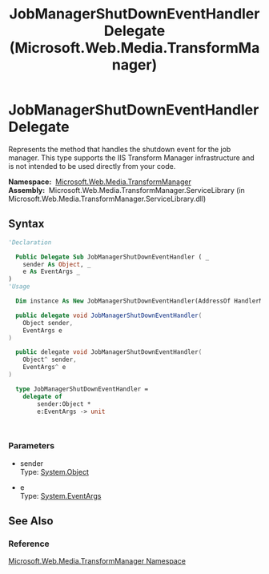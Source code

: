 ﻿---
title: JobManagerShutDownEventHandler Delegate (Microsoft.Web.Media.TransformManager)
TOCTitle: JobManagerShutDownEventHandler Delegate
ms:assetid: T:Microsoft.Web.Media.TransformManager.JobManagerShutDownEventHandler
ms:mtpsurl: https://msdn.microsoft.com/en-us/library/microsoft.web.media.transformmanager.jobmanagershutdowneventhandler(v=VS.90)
ms:contentKeyID: 36868659
ms.date: 06/14/2012
mtps_version: v=VS.90
f1_keywords:
- Microsoft.Web.Media.TransformManager.JobManagerShutDownEventHandler
dev_langs:
- csharp
- jscript
- vb
- FSharp
- cpp
api_location:
- Microsoft.Web.Media.TransformManager.ServiceLibrary.dll
api_name:
- Microsoft.Web.Media.TransformManager.JobManagerShutDownEventHandler
- Microsoft.Web.Media.TransformManager.JobManagerShutDownEventHandler..ctor
- Microsoft.Web.Media.TransformManager.JobManagerShutDownEventHandler.BeginInvoke
- Microsoft.Web.Media.TransformManager.JobManagerShutDownEventHandler.EndInvoke
- Microsoft.Web.Media.TransformManager.JobManagerShutDownEventHandler.Invoke
api_type:
- Managed
topic_type:
- apiref
- kbSyntax
product_family_name: VS
ROBOTS: INDEX,FOLLOW
---

# JobManagerShutDownEventHandler Delegate

Represents the method that handles the shutdown event for the job manager. This type supports the IIS Transform Manager infrastructure and is not intended to be used directly from your code.

**Namespace:**  [Microsoft.Web.Media.TransformManager](microsoft-web-media-transformmanager-namespace.md)  
**Assembly:**  Microsoft.Web.Media.TransformManager.ServiceLibrary (in Microsoft.Web.Media.TransformManager.ServiceLibrary.dll)

## Syntax

```vb
'Declaration

  Public Delegate Sub JobManagerShutDownEventHandler ( _
    sender As Object, _
    e As EventArgs _
)
'Usage

  Dim instance As New JobManagerShutDownEventHandler(AddressOf HandlerMethod)
```

```csharp
  public delegate void JobManagerShutDownEventHandler(
    Object sender,
    EventArgs e
)
```

```cpp
  public delegate void JobManagerShutDownEventHandler(
    Object^ sender, 
    EventArgs^ e
)
```

``` fsharp
  type JobManagerShutDownEventHandler = 
    delegate of 
        sender:Object * 
        e:EventArgs -> unit
```

```jscript
  
```

### Parameters

  - sender  
    Type: [System.Object](https://msdn.microsoft.com/library/e5kfa45b)  

<!-- end list -->

  - e  
    Type: [System.EventArgs](https://msdn.microsoft.com/library/118wxtk3)  

## See Also

### Reference

[Microsoft.Web.Media.TransformManager Namespace](microsoft-web-media-transformmanager-namespace.md)


